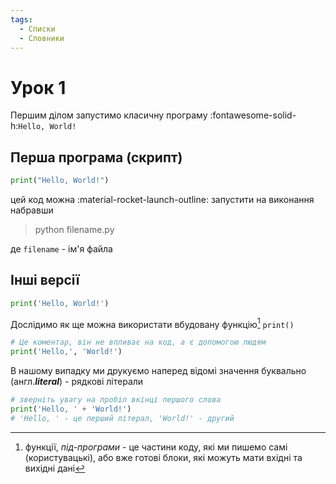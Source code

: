 ```yaml
---
tags:
  - Списки
  - Словники
---
```


# Урок 1

Першим ділом запустимо класичну програму :fontawesome-solid-h:`Hello, World!`
## Перша програма (скрипт)
```py title="Мінімальна програма" linenums="1"
print("Hello, World!")
```
цей код можна :material-rocket-launch-outline: запустити на виконання набравши
>  python filename.py

де `filename` - ім'я файла
## Інші версії
```py title="Одинарні лапки" linenums="1"
print('Hello, World!')
```

Дослідимо як ще можна використати вбудовану функцію[^1] `print()`

```py title="print() приймає декілька параметрів" linenums="1"
# Це коментар, він не впливає на код, а є допомогою людям
print('Hello,', 'World!')
```

В нашому випадку ми друкуємо наперед відомі значення буквально (англ.***literal***) - рядкові літерали

```py title="Конкатенація рядків" linenums="1" hl_lines="1 3"
# зверніть увагу на пробіл вкінці першого слова
print('Hello, ' + 'World!')
# 'Hello, ' - це перший літерал, 'World!' - другий
```

[^1]: функції, *під-програми* - це частини коду, які ми пишемо самі (користувацькі), або вже готові блоки, які можуть мати вхідні та вихідні дані